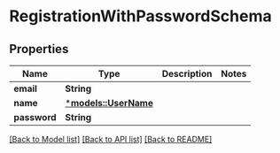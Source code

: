 # RegistrationWithPasswordSchema

## Properties
Name | Type | Description | Notes
------------ | ------------- | ------------- | -------------
**email** | **String** |  | 
**name** | [***models::UserName**](UserName.md) |  | 
**password** | **String** |  | 

[[Back to Model list]](../README.md#documentation-for-models) [[Back to API list]](../README.md#documentation-for-api-endpoints) [[Back to README]](../README.md)



